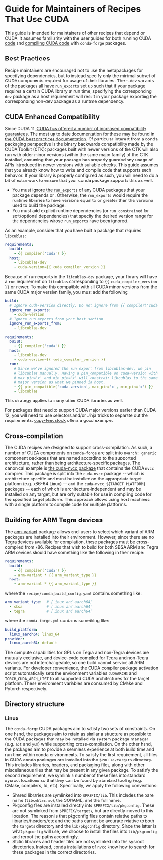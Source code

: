 # Guide for Maintainers of Recipes That Use CUDA

This guide is intended for maintainers of other recipes that depend on CUDA.
It assumes familiarity with the user guides for both [running CUDA code](./end_user_run_guide.md) and [compiling CUDA code](./end_user_compile_guide.md) with `conda-forge` packages.

## Best Practices

Recipe maintainers are encouraged not to use the metapackages for specifying dependencies, but to instead specify only the minimal subset of CUDA components required for usage of their libraries.
The `*-dev` variants of the packages all have [`run_exports`](https://docs.conda.io/projects/conda-build/en/latest/resources/define-metadata.html#export-runtime-requirements) set up such that if your package requires a certain CUDA library at run time, specifying the corresponding `dev` package as a host requirement will result in your package exporting the corresponding non-dev package as a runtime dependency.

## CUDA Enhanced Compatibility

Since CUDA 11, [CUDA has offered a number of increased compatibility guarantees](https://docs.nvidia.com/cuda/cuda-c-best-practices-guide/index.html#cuda-compatibility-developer-s-guide).
The most up to date documentation for these may be found in [the CUDA best practices documentation](https://docs.nvidia.com/cuda/cuda-c-best-practices-guide/index.html#cuda-toolkit-versioning).
Of particular interest from a conda packaging perspective is the binary backwards compatibility made by the CUDA Toolkit (CTK): packages built with newer versions of the CTK will also run with older minor versions (within the same major family) of the CTK installed, assuming that your package has properly guarded any usage of APIs introduced in newer versions with suitable checks.
This guide assumes that you already know how to write and compile code that supports such behavior.
If your library is properly configured as such, you will need to do a bit of extra work to ensure that your conda package supports this as well:

- You must [ignore the `run_exports`](https://docs.conda.io/projects/conda-build/en/latest/resources/define-metadata.html#export-runtime-requirements) of any CUDA packages that your package depends on. Otherwise, the `run_exports` would require the runtime libraries to have versions equal to or greater than the versions used to build the package.
- You must add explicit runtime dependencies (or `run_constrained` for soft/optional dependencies) that specify the desired version range for the dependencies whose `run_exports` have been ignored.

As an example, consider that you have built a package that requires `libcublas`:


```yaml
requirements:
  build:
    - {{ compiler('cuda') }}
  host:
    - libcublas-dev
    - cuda-version={{ cuda_compiler_version }}
```

Because of run-exports in the `libcublas-dev` package, your library will have a `run` requirement on `libcublas` corresponding to `{{ cuda_compiler_version }}` or newer.
To make this compatible with all CUDA minor versions from the same CUDA major version family, you must add the following:
```yaml
build:
  # Ignore cuda-version directly. Do not ignore from {{ compiler('cuda') }} because this package also exports the arm-variant package
  ignore_run_exports:
    - cuda-version
  # Ignore run exports from your host section
  ignore_run_exports_from:
    - libcublas-dev

requirements:
  build:
    - {{ compiler('cuda') }}
  host:
    - libcublas-dev
    - cuda-version={{ cuda_compiler_version }}
  run:
    # Since we've ignored the run export from libcublas-dev, we pin
    # libcublas manually. Having a pin_compatible on cuda-version with
    # max_pin='x' and min_pin='x' will constrain libcublas to the same
    # major version as what we pinned in host.
    - {{ pin_compatible('cuda-version', max_pin='x', min_pin='x') }}
    - libcublas
```

This strategy applies to many other CUDA libraries as well.

For packages that need to support CUDA major versions earlier than CUDA 12, you will need to use selectors and/or Jinja tricks to separate out the requirements. [cupy-feedstock](https://github.com/conda-forge/cupy-feedstock) offers a good example.


## Cross-compilation

The CUDA recipes are designed to support cross-compilation.
As such, a number of CUDA components on `conda-forge` are split into `noarch: generic` component packages that are named according to the supported architecture, rather than being architecture-specific packages.
The canonical example is [the cuda-nvcc package](https://github.com/conda-forge/cuda-nvcc-feedstock/blob/main/recipe/meta.yaml) that contains the CUDA `nvcc` compiler.
This package is split into the `cuda-nvcc` package -- which is architecture specific and must be installed on the appropriate target platform (e.g.
x86-64 Linux) -- and the `cuda-nvcc_${TARGET_PLATFORM}` packages -- each of which is architecture-independent and may be installed on any target, but are only suitable for use in compiling code for the specified target platform.
This approach allows using host machines with a single platform to compile code for multiple platforms.

## Building for ARM Tegra devices

The [arm-variant](https://github.com/conda-forge/arm-variant-feedstock) package allows
end-users to select which variant of ARM packages are installed into their environment.
However, since there are no Tegra devices available for compilation, these packages must be
cross-compiled from x86. Recipes that wish to build for both SBSA ARM and Tegra ARM devices
should have something like the following in their recipe:

```yaml
requirements:
  build:
    - {{ compiler('cuda') }}
    - arm-variant * {{ arm_variant_type }}
  host:
    - arm-variant * {{ arm_variant_type }}
```

where the `recipe/conda_build_config.yaml` contains something like:

```yaml
arm_variant_type:  # [linux and aarch64]
  - sbsa           # [linux and aarch64]
  - tegra          # [linux and aarch64]
```

where the `conda-forge.yml` contains something like:

```yaml
build_platform:
  linux_aarch64: linux_64
provider:
  linux_aarch64: default
```

The compute capabilities for GPUs on Tegra and non-Tegra devices are mutually exclusive, and
device-code compiled for Tegra and non-Tegra devices are not interchangeable, so one build
cannot service all ARM variants. For developer convenience, the CUDA compiler package
activation script automatically sets the environment variables `CUDAARCHS` and
`TORCH_CUDA_ARCH_LIST` to all supported CUDA architectures for the target platform. These
environment variables are consumed by CMake and Pytorch respectively.

## Directory structure

### Linux

The `conda-forge` CUDA packages aim to satisfy two sets of constraints.
On one hand, the packages aim to retain as similar a structure as possible to the CUDA packages that may be installed via system package manager (e.g. `apt` and `yum`) while supporting cross-compilation.
On the other hand, the packages aim to provide a seamless experience at both build time and run time within conda environments.
To satisfy the first requirement, all files in CUDA conda packages are installed into the `$PREFIX/targets` directory.
This includes libraries, headers, and packaging files, along with other miscellaneous files that may be present in any given package.
To satisfy the second requirement, we symlink a number of these files into standard sysroot locations so that they can be found by standard tooling (e.g.
CMake, compilers, ld, etc).
Specifically, we apply the following conventions:
- Shared libraries are symlinked into `$PREFIX/lib`. This includes the bare name (`libcublas.so`), the SONAME, and the full name.
- Pkgconfig files are installed directly into `$PREFIX/lib/pkgconfig`. These are not symlinked from `$PREFIX/targets`, but are directly moved to this location. The reason is that pkgconfig files contain relative paths to libraries/headers/etc and the paths cannot be accurate relative to both the `targets` directory and the `lib/pkgconfig` directory. Since the latter is what `pkgconfig` will use, we choose to install the files into `lib/pkgconfig` and reroot the paths accordingly.
- Static libraries and header files are not symlinked into the sysroot directories. Instead, conda installations of `nvcc` know how to search for these packages in the correct directories.
